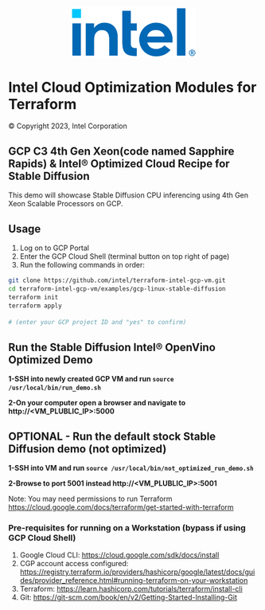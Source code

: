 <p align="center">
  <img src="https://github.com/intel/terraform-intel-gcp-vm/blob/main/images/logo-classicblue-800px.png?raw=true" alt="Intel Logo" width="250"/>
</p>

# Intel Cloud Optimization Modules for Terraform

© Copyright 2023, Intel Corporation

## GCP C3 4th Gen Xeon(code named Sapphire Rapids) & Intel® Optimized Cloud Recipe for Stable Diffusion

This demo will showcase Stable Diffusion CPU inferencing using 4th Gen Xeon Scalable Processors on GCP.

## Usage

1. Log on to GCP Portal
2. Enter the GCP Cloud Shell (terminal button on top right of page)
3. Run the following commands in order: 


```bash
git clone https://github.com/intel/terraform-intel-gcp-vm.git
cd terraform-intel-gcp-vm/examples/gcp-linux-stable-diffusion
terraform init 
terraform apply

# (enter your GCP project ID and "yes" to confirm)

```

## Run the Stable Diffusion Intel® OpenVino Optimized Demo

**1-SSH into newly created GCP VM and run `source /usr/local/bin/run_demo.sh`**

**2-On your computer open a browser and navigate to http://<VM_PLUBLIC_IP>:5000**

## OPTIONAL - Run the default stock Stable Diffusion demo (not optimized)

**1-SSH into VM and run `source /usr/local/bin/not_optimized_run_demo.sh`**

**2-Browse to port 5001 instead http://<VM_PLUBLIC_IP>:5001**


Note: You may need permissions to run Terraform https://cloud.google.com/docs/terraform/get-started-with-terraform 

### Pre-requisites for running on a Workstation (bypass if using GCP Cloud Shell)

1. Google Cloud CLI: https://cloud.google.com/sdk/docs/install
2. CGP account access configured: https://registry.terraform.io/providers/hashicorp/google/latest/docs/guides/provider_reference.html#running-terraform-on-your-workstation
3. Terraform: https://learn.hashicorp.com/tutorials/terraform/install-cli
4. Git: https://git-scm.com/book/en/v2/Getting-Started-Installing-Git
